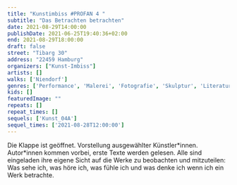 ```yaml
---
title: "Kunstimbiss #PROFAN 4 "
subtitle: "Das Betrachten betrachten"
date: 2021-08-29T14:00:00
publishDate: 2021-06-25T19:40:36+02:00
end: 2021-08-29T18:00:00
draft: false
street: "Tibarg 30"
address: "22459 Hamburg"
organizers: ["Kunst-Imbiss"]
artists: []
walks: ['Niendorf']
genres: ['Performance', 'Malerei', 'Fotografie', 'Skulptur', 'Literatur']
kids: []
featuredImage: ""
repeats: []
repeat_times: []
sequels: ['Kunst_04A']
sequel_times: ['2021-08-28T12:00:00']
---
```


Die Klappe ist geöffnet. Vorstellung ausgewählter Künstler\*innen. Autor\*innen kommen vorbei, erste Texte werden gelesen.  Alle sind eingeladen ihre eigene Sicht auf die Werke zu beobachten und mitzuteilen: Was sehe ich, was höre ich, was fühle ich und was denke ich wenn ich ein Werk betrachte. 
